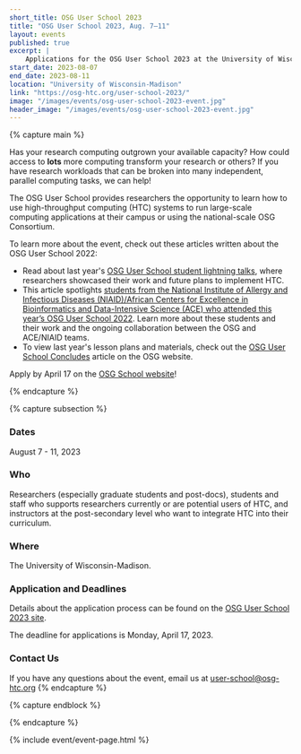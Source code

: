 ```yaml
---
short_title: OSG User School 2023
title: "OSG User School 2023, Aug. 7–11"
layout: events
published: true
excerpt: |
    Applications for the OSG User School 2023 at the University of Wisconsin-Madison are now open!
start_date: 2023-08-07
end_date: 2023-08-11
location: "University of Wisconsin-Madison"
link: "https://osg-htc.org/user-school-2023/"
image: "/images/events/osg-user-school-2023-event.jpg"
header_image: "/images/events/osg-user-school-2023-event.jpg"
---
```


{% capture main %}

Has your research computing outgrown your available capacity? How could access to **lots** more computing transform your research or others? If you have research workloads that can be broken into many independent, parallel computing tasks, we can help!

The OSG User School provides researchers the opportunity to learn how to use high-throughput computing (HTC) systems to run large-scale computing applications at their campus or using the national-scale OSG Consortium.

To learn more about the event, check out these articles written about the OSG User School 2022:
- Read about last year's [OSG User School student lightning talks](https://osg-htc.org/spotlights/Lightning-Talks.html), where researchers showcased their work and future plans to implement HTC.
- This article spotlights [students from the National Institute of Allergy and Infectious Diseases (NIAID)/African Centers for Excellence in Bioinformatics and Data-Intensive Science (ACE) who attended this year’s OSG User School 2022](https://osg-htc.org/spotlights/NIAID-ACE-students-attend-OSG-User-School.html). Learn more about these students and their work and the ongoing collaboration between the OSG and ACE/NIAID teams.
- To view last year's lesson plans and materials, check out the [OSG User School Concludes](https://osg-htc.org/spotlights/OSG-User-School-Concludes.html) article on the OSG website.

Apply by April 17 on the [OSG School website](https://osg-htc.org/user-school-2023/)!

{% endcapture %}


{% capture subsection %}
### Dates

August 7 - 11, 2023

### Who

Researchers (especially graduate students and post-docs), students and staff who supports researchers currently or are potential users of HTC, and instructors at the post-secondary level who want to integrate HTC into their curriculum.
 
### Where

The University of Wisconsin-Madison.

### Application and Deadlines
Details about the application process can be found on the [OSG User School 2023 site](https://osg-htc.org/user-school-2023/).

The deadline for applications is Monday, April 17, 2023.

### Contact Us

If you have any questions about the event, email us at [user-school@osg-htc.org](mailto:user-school@osg-htc.org)
{% endcapture %}

{% capture endblock %}


{% endcapture %}

{% include event/event-page.html %}
